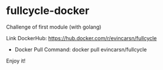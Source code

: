 # fullcycle-docker
Challenge of first module (with golang)

Link DockerHub: https://hub.docker.com/r/evincarsn/fullcycle
- Docker Pull Command: docker pull evincarsn/fullcycle

Enjoy it!
